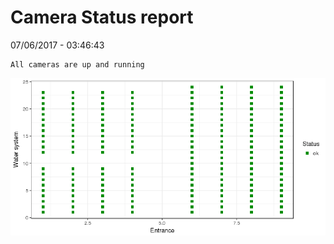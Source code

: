 Camera Status report
================
07/06/2017 - 03:46:43

    All cameras are up and running

![](camreport_files/figure-markdown_github/unnamed-chunk-2-1.png)
